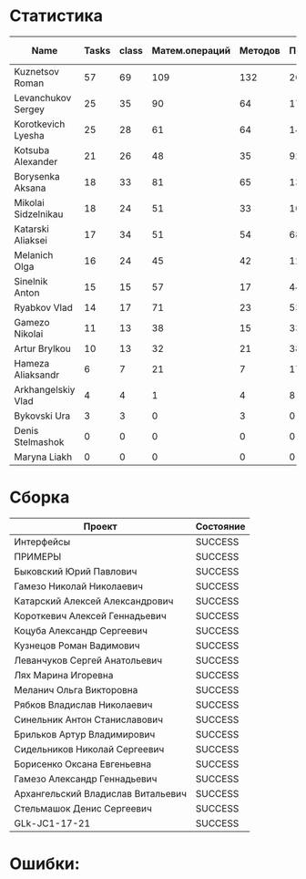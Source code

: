 # Статистика

| Name | Tasks | class | Матем.операций | Методов | Присваиваний | анон.класов | внутр.класов | констант | логирование | лямбды | переменных | перхватов исключений | приват. методов | приват. полей | сравнений | циклов |
| --- | --- | --- | --- | --- | --- | --- | --- | --- | --- | --- | --- | --- | --- | --- | --- | --- |
| Kuznetsov Roman | 57 | 69 | 109 | 132 | 266 | 2 | 0 | 2 | 0 | 1 | 198 | 3 | 6 | 10 | 18 | 42 |
| Levanchukov Sergey | 25 | 35 | 90 | 64 | 179 | 0 | 1 | 0 | 0 | 0 | 128 | 0 | 9 | 10 | 18 | 36 |
| Korotkevich Lyesha | 25 | 28 | 61 | 64 | 145 | 0 | 0 | 0 | 0 | 0 | 100 | 0 | 0 | 3 | 16 | 30 |
| Kotsuba Alexander | 21 | 26 | 48 | 35 | 92 | 0 | 0 | 0 | 0 | 0 | 80 | 0 | 3 | 2 | 12 | 19 |
| Borysenka Aksana | 18 | 33 | 81 | 65 | 131 | 0 | 0 | 0 | 0 | 0 | 108 | 0 | 8 | 3 | 47 | 15 |
| Mikolai Sidzelnikau | 18 | 24 | 51 | 33 | 103 | 0 | 0 | 0 | 0 | 0 | 70 | 0 | 0 | 0 | 9 | 12 |
| Katarski Aliaksei | 17 | 34 | 51 | 54 | 68 | 0 | 0 | 0 | 0 | 0 | 58 | 0 | 12 | 8 | 16 | 20 |
| Melanich Olga | 16 | 24 | 45 | 42 | 125 | 0 | 0 | 0 | 0 | 0 | 106 | 0 | 0 | 0 | 33 | 5 |
| Sinelnik Anton | 15 | 15 | 57 | 17 | 44 | 0 | 0 | 0 | 0 | 0 | 40 | 0 | 2 | 0 | 35 | 3 |
| Ryabkov Vlad | 14 | 17 | 71 | 23 | 53 | 0 | 0 | 0 | 0 | 0 | 51 | 0 | 1 | 0 | 49 | 4 |
| Gamezo Nikolai | 11 | 13 | 38 | 15 | 33 | 0 | 0 | 0 | 0 | 0 | 33 | 0 | 0 | 0 | 9 | 1 |
| Artur Brylkou | 10 | 13 | 32 | 21 | 38 | 0 | 0 | 0 | 0 | 0 | 32 | 0 | 2 | 0 | 32 | 2 |
| Hameza Aliaksandr | 6 | 7 | 21 | 7 | 17 | 0 | 0 | 0 | 0 | 0 | 17 | 0 | 0 | 0 | 0 | 0 |
| Arkhangelskiy Vlad | 4 | 4 | 1 | 4 | 8 | 0 | 0 | 0 | 0 | 0 | 8 | 0 | 0 | 0 | 0 | 0 |
| Bykovski Ura | 3 | 3 | 0 | 3 | 0 | 0 | 0 | 0 | 0 | 0 | 0 | 0 | 0 | 0 | 0 | 0 |
| Denis Stelmashok | 0 | 0 | 0 | 0 | 0 | 0 | 0 | 0 | 0 | 0 | 0 | 0 | 0 | 0 | 0 | 0 |
| Maryna Liakh | 0 | 0 | 0 | 0 | 0 | 0 | 0 | 0 | 0 | 0 | 0 | 0 | 0 | 0 | 0 | 0 |


# Сборка

| Проект | Состояние |
| --- | --- |
| Интерфейсы  | SUCCESS |
| ПРИМЕРЫ  | SUCCESS |
| Быковский Юрий Павлович  | SUCCESS |
| Гамезо Николай Николаевич  | SUCCESS |
| Катарский Алексей Александрович  | SUCCESS |
| Короткевич Алексей Геннадьевич  | SUCCESS |
| Коцуба Александр Сергеевич  | SUCCESS |
| Кузнецов Роман Вадимович  | SUCCESS |
| Леванчуков Сергей Анатольевич  | SUCCESS |
| Лях Марина Игоревна  | SUCCESS |
| Меланич Ольга Викторовна  | SUCCESS |
| Рябков Владислав Николаевич  | SUCCESS |
| Синельник Антон Станиславович  | SUCCESS |
| Брильков Артур Владимирович  | SUCCESS |
| Сидельников Николай Сергеевич  | SUCCESS |
| Борисенко Оксана Евгеньевна  | SUCCESS |
| Гамезо Александр Геннадьевич  | SUCCESS |
| Архангельский Владислав Витальевич  | SUCCESS |
| Стельмашок Денис Сергеевич  | SUCCESS |
| GLk-JC1-17-21  | SUCCESS |


# Ошибки:

